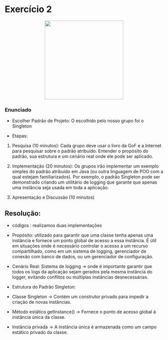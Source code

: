 # Exercício 2

<div align="center">
 <img height=250 width=250 src="https://refactoring.guru/images/patterns/content/singleton/singleton-3x.png">
</div>

### Enunciado
- Escolher Padrão de Projeto:
O escolhido pelo nosso grupo foi o Singleton

- Etapas:

1. Pesquisa (10 minutos): Cada grupo deve usar o livro da GoF e a Internet para pesquisar sobre o padrão atribuído. Entender o propósito do padrão, sua estrutura e um cenário real onde ele pode ser aplicado. 

2. Implementação (20 minutos): Os grupos irão implementar um exemplo simples do padrão atribuído em Java (ou outra linguagem de POO com a qual estejam familiarizados). Por exemplo, o padrão Singleton pode ser demonstrado criando um utilitário de logging que garante que apenas uma instância seja usada em toda a aplicação.

3. Apresentação e Discussão (10 minutos)


## Resolução:

- códigos : realizamos duas implementações

- Propósito:
utilizado para garantir que uma classe tenha apenas uma instância e fornece um ponto global de acesso a essa instância. 
É útil em situações onde é necessário controlar o acesso a um recurso compartilhado, como em um sistema de logging, gerenciador de conexão com banco de dados, ou um gerenciador de configuração.

- Cenário Real:
Sistema de logging -> onde é importante garantir que todos os logs da aplicação sejam gerados pela mesma instância do logger, evitando conflitos ou múltiplas instâncias desnecessárias.


- Estrutura do Padrão Singleton:

-   Classe Singleton -> Contém um construtor privado para impedir a criação de novas instâncias.
-   Método estático getInstance() -> Fornece o ponto de acesso global à instância única da classe.
-   Instância privada -> A instância única é armazenada como um campo estático privado da classe.
